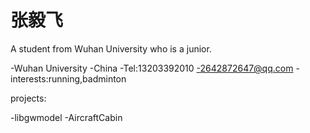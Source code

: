 
# 张毅飞
A student from Wuhan University who is a junior.

-Wuhan University
-China
-Tel:13203392010
-2642872647@qq.com
-interests:running,badminton

projects:

-libgwmodel
-AircraftCabin

